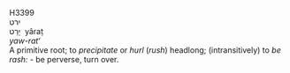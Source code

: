 <body>
  <p>H3399<br>  ירט  <br> יָרַט  ‎  yâraṭ  <br><i>yaw-rat‘ </i><br>A primitive root; to <i>precipitate</i> or <i>hurl</i> (<i>rush</i>) headlong; (intransitively) to <i>be</i> <i>rash: - </i>be perverse, turn over.<br></p>
 </body>